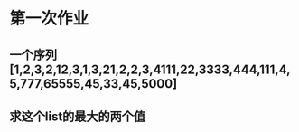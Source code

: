 # 第一次作业


## 一个序列[1,2,3,2,12,3,1,3,21,2,2,3,4111,22,3333,444,111,4,5,777,65555,45,33,45,5000]
## 求这个list的最大的两个值